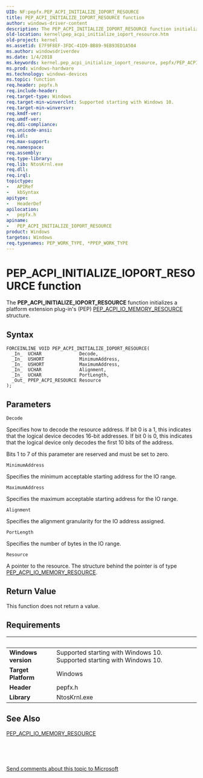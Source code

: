 ```yaml
---
UID: NF:pepfx.PEP_ACPI_INITIALIZE_IOPORT_RESOURCE
title: PEP_ACPI_INITIALIZE_IOPORT_RESOURCE function
author: windows-driver-content
description: The PEP_ACPI_INITIALIZE_IOPORT_RESOURCE function initializes a platform extension plug-in's (PEP) PEP_ACPI_IO_MEMORY_RESOURCE structure.
old-location: kernel\pep_acpi_initialize_ioport_resource.htm
old-project: kernel
ms.assetid: E7F9F8EF-3FDC-41D9-BB89-9EB93ED1A504
ms.author: windowsdriverdev
ms.date: 1/4/2018
ms.keywords: kernel.pep_acpi_initialize_ioport_resource, pepfx/PEP_ACPI_INITIALIZE_IOPORT_RESOURCE, PEP_ACPI_INITIALIZE_IOPORT_RESOURCE function [Kernel-Mode Driver Architecture], PEP_ACPI_INITIALIZE_IOPORT_RESOURCE
ms.prod: windows-hardware
ms.technology: windows-devices
ms.topic: function
req.header: pepfx.h
req.include-header: 
req.target-type: Windows
req.target-min-winverclnt: Supported starting with Windows 10.
req.target-min-winversvr: 
req.kmdf-ver: 
req.umdf-ver: 
req.ddi-compliance: 
req.unicode-ansi: 
req.idl: 
req.max-support: 
req.namespace: 
req.assembly: 
req.type-library: 
req.lib: NtosKrnl.exe
req.dll: 
req.irql: 
topictype:
-	APIRef
-	kbSyntax
apitype:
-	HeaderDef
apilocation:
-	pepfx.h
apiname:
-	PEP_ACPI_INITIALIZE_IOPORT_RESOURCE
product: Windows
targetos: Windows
req.typenames: PEP_WORK_TYPE, *PPEP_WORK_TYPE
---
```



# PEP_ACPI_INITIALIZE_IOPORT_RESOURCE function
The <b>PEP_ACPI_INITIALIZE_IOPORT_RESOURCE</b> function initializes a platform extension plug-in's (PEP) <a href="..\pepfx\ns-pepfx-_pep_acpi_io_memory_resource.md">PEP_ACPI_IO_MEMORY_RESOURCE</a> structure.

## Syntax

````
FORCEINLINE VOID PEP_ACPI_INITIALIZE_IOPORT_RESOURCE(
  _In_  UCHAR              Decode,
  _In_  USHORT             MinimumAddress,
  _In_  USHORT             MaximumAddress,
  _In_  UCHAR              Alignment,
  _In_  UCHAR              PortLength,
  _Out_ PPEP_ACPI_RESOURCE Resource
);
````

## Parameters

`Decode`

Specifies how to decode the resource address. If bit 0 is a 1, this indicates that the logical device decodes 16-bit addresses. If bit 0 is 0, this indicates that the logical device only decodes the first 10 bits of the address.

Bits 1 to 7 of this parameter are reserved and must be set to zero.

`MinimumAddress`

Specifies the minimum acceptable starting address for the IO range.

`MaximumAddress`

Specifies the maximum acceptable starting address for the IO range.

`Alignment`

Specifies the alignment granularity for the IO address assigned.

`PortLength`

Specifies the number of bytes in the IO range.

`Resource`

A pointer to the resource. The structure behind the pointer is of type <a href="..\pepfx\ns-pepfx-_pep_acpi_io_memory_resource.md">PEP_ACPI_IO_MEMORY_RESOURCE</a>.


## Return Value

This function does not return a value.


## Requirements
| &nbsp; | &nbsp; |
| ---- |:---- |
| **Windows version** | Supported starting with Windows 10. Supported starting with Windows 10. |
| **Target Platform** | Windows |
| **Header** | pepfx.h |
| **Library** | NtosKrnl.exe |

## See Also

<a href="..\pepfx\ns-pepfx-_pep_acpi_io_memory_resource.md">PEP_ACPI_IO_MEMORY_RESOURCE</a>

 

 

<a href="mailto:wsddocfb@microsoft.com?subject=Documentation%20feedback [kernel\kernel]:%20PEP_ACPI_INITIALIZE_IOPORT_RESOURCE function%20 RELEASE:%20(1/4/2018)&amp;body=%0A%0APRIVACY STATEMENT%0A%0AWe use your feedback to improve the documentation. We don't use your email address for any other purpose, and we'll remove your email address from our system after the issue that you're reporting is fixed. While we're working to fix this issue, we might send you an email message to ask for more info. Later, we might also send you an email message to let you know that we've addressed your feedback.%0A%0AFor more info about Microsoft's privacy policy, see http://privacy.microsoft.com/en-us/default.aspx." title="Send comments about this topic to Microsoft">Send comments about this topic to Microsoft</a>